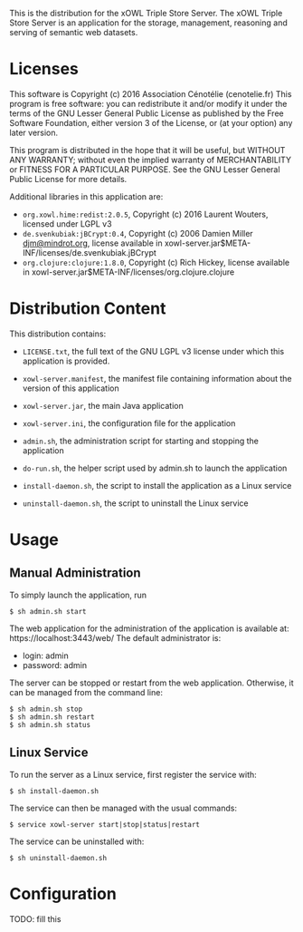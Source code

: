This is the distribution for the xOWL Triple Store Server.
The xOWL Triple Store Server is an application for the storage, management, reasoning and serving of semantic web datasets.



# Licenses

This software is Copyright (c) 2016 Association Cénotélie (cenotelie.fr)
This program is free software: you can redistribute it and/or modify
it under the terms of the GNU Lesser General Public License as
published by the Free Software Foundation, either version 3
of the License, or (at your option) any later version.

This program is distributed in the hope that it will be useful,
but WITHOUT ANY WARRANTY; without even the implied warranty of
MERCHANTABILITY or FITNESS FOR A PARTICULAR PURPOSE.  See the
GNU Lesser General Public License for more details.

Additional libraries in this application are:
- `org.xowl.hime:redist:2.0.5`, Copyright (c) 2016 Laurent Wouters, licensed under LGPL v3
- `de.svenkubiak:jBCrypt:0.4`, Copyright (c) 2006 Damien Miller <djm@mindrot.org>, license available in xowl-server.jar$META-INF/licenses/de.svenkubiak.jBCrypt
- `org.clojure:clojure:1.8.0`, Copyright (c) Rich Hickey, license available in xowl-server.jar$META-INF/licenses/org.clojure.clojure



# Distribution Content

This distribution contains:

* `LICENSE.txt`, the full text of the GNU LGPL v3 license under which this application is provided.
* `xowl-server.manifest`, the manifest file containing information about the version of this application
* `xowl-server.jar`, the main Java application
* `xowl-server.ini`, the configuration file for the application

* `admin.sh`, the administration script for starting and stopping the application
* `do-run.sh`, the helper script used by admin.sh to launch the application
* `install-daemon.sh`, the script to install the application as a Linux service
* `uninstall-daemon.sh`, the script to uninstall the Linux service



# Usage

## Manual Administration

To simply launch the application, run

```
$ sh admin.sh start
```

The web application for the administration of the application is available at: https://localhost:3443/web/
The default administrator is:
* login: admin
* password: admin

The server can be stopped or restart from the web application.
Otherwise, it can be managed from the command line:
```
$ sh admin.sh stop
$ sh admin.sh restart
$ sh admin.sh status
```

## Linux Service

To run the server as a Linux service, first register the service with:

```
$ sh install-daemon.sh
```

The service can then be managed with the usual commands:

```
$ service xowl-server start|stop|status|restart
```

The service can be uninstalled with:

```
$ sh uninstall-daemon.sh
```



# Configuration

TODO: fill this